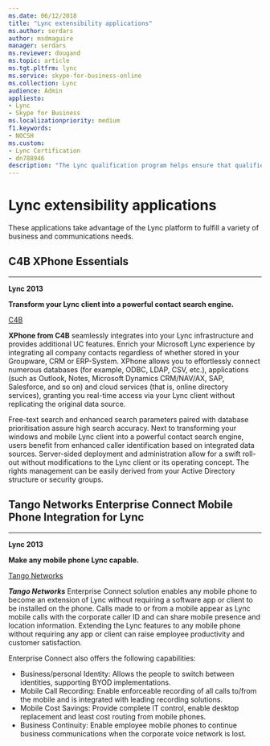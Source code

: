 ```yaml
---
ms.date: 06/12/2018
title: "Lync extensibility applications"
ms.author: serdars
author: msdmaguire
manager: serdars
ms.reviewer: dougand
ms.topic: article
ms.tgt.pltfrm: lync
ms.service: skype-for-business-online
ms.collection: Lync
audience: Admin
appliesto:
- Lync
- Skype for Business
ms.localizationpriority: medium
f1.keywords:
- NOCSH
ms.custom:
- Lync Certification
- dn788946
description: "The Lync qualification program helps ensure that qualified applications meet customer expectations for specific scenarios"
---
```


# Lync extensibility applications
These applications take advantage of the Lync platform to fulfill a variety of business and communications needs.

## C4B XPhone Essentials
 * * *
  **Lync 2013**

  **Transform your Lync client into a powerful contact search engine.**

[C4B](http://c4b.de)

**XPhone from C4B** seamlessly integrates into your Lync infrastructure and provides additional UC features. Enrich your Microsoft Lync experience by integrating all company contacts regardless of whether stored in your Groupware, CRM or ERP-System. XPhone allows you to effortlessly connect numerous databases (for example, ODBC, LDAP, CSV, etc.), applications (such as Outlook, Notes, Microsoft Dynamics CRM/NAV/AX, SAP, Salesforce, and so on) and cloud services (that is, online directory services), granting you real-time access via your Lync client without replicating the original data source.

Free-text search and enhanced search parameters paired with database prioritisation assure high search accuracy. Next to transforming your windows and mobile Lync client into a powerful contact search engine, users benefit from enhanced caller identification based on integrated data sources. Server-sided deployment and administration allow for a swift roll-out without modifications to the Lync client or its operating concept. The rights management can be easily derived from your Active Directory structure or security groups.

## Tango Networks Enterprise Connect Mobile Phone Integration for Lync
* * *
  **Lync 2013**

  **Make any mobile phone Lync capable.**

[Tango Networks](http://tango-networks.com)

***Tango Networks*** Enterprise Connect solution enables any mobile phone to become an extension of Lync without requiring a software app or client to be installed on the phone. Calls made to or from a mobile appear as Lync mobile calls with the corporate caller ID and can share mobile presence and location information. Extending the Lync features to any mobile phone without requiring any app or client can raise employee productivity and customer satisfaction.

Enterprise Connect also offers the following capabilities:
- Business/personal Identity: Allows the people to switch between identities, supporting BYOD implementations.
- Mobile Call Recording: Enable enforceable recording of all calls to/from the mobile and is integrated with leading recording solutions.
- Mobile Cost Savings: Provide complete IT control, enable desktop replacement and least cost routing from mobile phones.
- Business Continuity: Enable employee mobile phones to continue business communications when the corporate voice network is lost.


